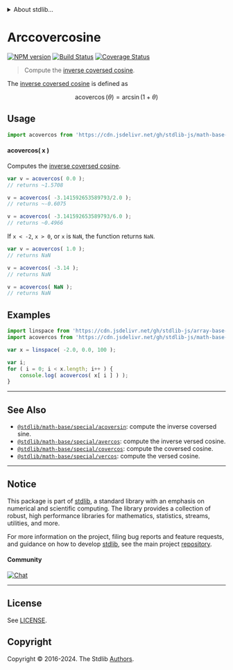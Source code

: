<!--

@license Apache-2.0

Copyright (c) 2024 The Stdlib Authors.

Licensed under the Apache License, Version 2.0 (the "License");
you may not use this file except in compliance with the License.
You may obtain a copy of the License at

   http://www.apache.org/licenses/LICENSE-2.0

Unless required by applicable law or agreed to in writing, software
distributed under the License is distributed on an "AS IS" BASIS,
WITHOUT WARRANTIES OR CONDITIONS OF ANY KIND, either express or implied.
See the License for the specific language governing permissions and
limitations under the License.

-->


<details>
  <summary>
    About stdlib...
  </summary>
  <p>We believe in a future in which the web is a preferred environment for numerical computation. To help realize this future, we've built stdlib. stdlib is a standard library, with an emphasis on numerical and scientific computation, written in JavaScript (and C) for execution in browsers and in Node.js.</p>
  <p>The library is fully decomposable, being architected in such a way that you can swap out and mix and match APIs and functionality to cater to your exact preferences and use cases.</p>
  <p>When you use stdlib, you can be absolutely certain that you are using the most thorough, rigorous, well-written, studied, documented, tested, measured, and high-quality code out there.</p>
  <p>To join us in bringing numerical computing to the web, get started by checking us out on <a href="https://github.com/stdlib-js/stdlib">GitHub</a>, and please consider <a href="https://opencollective.com/stdlib">financially supporting stdlib</a>. We greatly appreciate your continued support!</p>
</details>

# Arccovercosine

[![NPM version][npm-image]][npm-url] [![Build Status][test-image]][test-url] [![Coverage Status][coverage-image]][coverage-url] <!-- [![dependencies][dependencies-image]][dependencies-url] -->

> Compute the [inverse coversed cosine][inverse-coversed-cosine].

<section class="intro">

The [inverse coversed cosine][inverse-coversed-cosine] is defined as

<!-- <equation class="equation" label="eq:arccovercosine" align="center" raw="\operatorname{acovercos}(\theta) = \arcsin(1+\theta)" alt="Inverse coversed cosine."> -->

```math
\mathop{\mathrm{acovercos}}(\theta) = \arcsin(1+\theta)
```

<!-- <div class="equation" align="center" data-raw-text="\operatorname{acovercos}(\theta) = \arcsin(1+\theta)" data-equation="eq:arccovercosine">
    <img src="https://cdn.jsdelivr.net/gh/stdlib-js/stdlib@bb29798906e119fcb2af99e94b60407a270c9b32/lib/node_modules/@stdlib/math/base/special/acovercos/docs/img/equation_arccovercosine.svg" alt="Inverse coversed cosine.">
    <br>
</div> -->

<!-- </equation> -->

</section>

<!-- /.intro -->



<section class="usage">

## Usage

```javascript
import acovercos from 'https://cdn.jsdelivr.net/gh/stdlib-js/math-base-special-acovercos@v0.2.2-deno/mod.js';
```

#### acovercos( x )

Computes the [inverse coversed cosine][inverse-coversed-cosine].

```javascript
var v = acovercos( 0.0 );
// returns ~1.5708

v = acovercos( -3.141592653589793/2.0 );
// returns ~-0.6075

v = acovercos( -3.141592653589793/6.0 );
// returns ~0.4966
```

If `x < -2`, `x > 0`, or `x` is `NaN`, the function returns `NaN`.

```javascript
var v = acovercos( 1.0 );
// returns NaN

v = acovercos( -3.14 );
// returns NaN

v = acovercos( NaN );
// returns NaN
```

</section>

<!-- /.usage -->

<section class="examples">

## Examples

<!-- eslint no-undef: "error" -->

```javascript
import linspace from 'https://cdn.jsdelivr.net/gh/stdlib-js/array-base-linspace@deno/mod.js';
import acovercos from 'https://cdn.jsdelivr.net/gh/stdlib-js/math-base-special-acovercos@v0.2.2-deno/mod.js';

var x = linspace( -2.0, 0.0, 100 );

var i;
for ( i = 0; i < x.length; i++ ) {
    console.log( acovercos( x[ i ] ) );
}
```

</section>

<!-- /.examples -->

<!-- C interface documentation. -->



<!-- Section for related `stdlib` packages. Do not manually edit this section, as it is automatically populated. -->

<section class="related">

* * *

## See Also

-   <span class="package-name">[`@stdlib/math-base/special/acoversin`][@stdlib/math/base/special/acoversin]</span><span class="delimiter">: </span><span class="description">compute the inverse coversed sine.</span>
-   <span class="package-name">[`@stdlib/math-base/special/avercos`][@stdlib/math/base/special/avercos]</span><span class="delimiter">: </span><span class="description">compute the inverse versed cosine.</span>
-   <span class="package-name">[`@stdlib/math-base/special/covercos`][@stdlib/math/base/special/covercos]</span><span class="delimiter">: </span><span class="description">compute the coversed cosine.</span>
-   <span class="package-name">[`@stdlib/math-base/special/vercos`][@stdlib/math/base/special/vercos]</span><span class="delimiter">: </span><span class="description">compute the versed cosine.</span>

</section>

<!-- /.related -->

<!-- Section for all links. Make sure to keep an empty line after the `section` element and another before the `/section` close. -->


<section class="main-repo" >

* * *

## Notice

This package is part of [stdlib][stdlib], a standard library with an emphasis on numerical and scientific computing. The library provides a collection of robust, high performance libraries for mathematics, statistics, streams, utilities, and more.

For more information on the project, filing bug reports and feature requests, and guidance on how to develop [stdlib][stdlib], see the main project [repository][stdlib].

#### Community

[![Chat][chat-image]][chat-url]

---

## License

See [LICENSE][stdlib-license].


## Copyright

Copyright &copy; 2016-2024. The Stdlib [Authors][stdlib-authors].

</section>

<!-- /.stdlib -->

<!-- Section for all links. Make sure to keep an empty line after the `section` element and another before the `/section` close. -->

<section class="links">

[npm-image]: http://img.shields.io/npm/v/@stdlib/math-base-special-acovercos.svg
[npm-url]: https://npmjs.org/package/@stdlib/math-base-special-acovercos

[test-image]: https://github.com/stdlib-js/math-base-special-acovercos/actions/workflows/test.yml/badge.svg?branch=v0.2.2
[test-url]: https://github.com/stdlib-js/math-base-special-acovercos/actions/workflows/test.yml?query=branch:v0.2.2

[coverage-image]: https://img.shields.io/codecov/c/github/stdlib-js/math-base-special-acovercos/main.svg
[coverage-url]: https://codecov.io/github/stdlib-js/math-base-special-acovercos?branch=v0.2.2

<!--

[dependencies-image]: https://img.shields.io/david/stdlib-js/math-base-special-acovercos.svg
[dependencies-url]: https://david-dm.org/stdlib-js/math-base-special-acovercos/main

-->

[chat-image]: https://img.shields.io/gitter/room/stdlib-js/stdlib.svg
[chat-url]: https://app.gitter.im/#/room/#stdlib-js_stdlib:gitter.im

[stdlib]: https://github.com/stdlib-js/stdlib

[stdlib-authors]: https://github.com/stdlib-js/stdlib/graphs/contributors

[umd]: https://github.com/umdjs/umd
[es-module]: https://developer.mozilla.org/en-US/docs/Web/JavaScript/Guide/Modules

[deno-url]: https://github.com/stdlib-js/math-base-special-acovercos/tree/deno
[deno-readme]: https://github.com/stdlib-js/math-base-special-acovercos/blob/deno/README.md
[umd-url]: https://github.com/stdlib-js/math-base-special-acovercos/tree/umd
[umd-readme]: https://github.com/stdlib-js/math-base-special-acovercos/blob/umd/README.md
[esm-url]: https://github.com/stdlib-js/math-base-special-acovercos/tree/esm
[esm-readme]: https://github.com/stdlib-js/math-base-special-acovercos/blob/esm/README.md
[branches-url]: https://github.com/stdlib-js/math-base-special-acovercos/blob/main/branches.md

[stdlib-license]: https://raw.githubusercontent.com/stdlib-js/math-base-special-acovercos/main/LICENSE

[inverse-coversed-cosine]: https://en.wikipedia.org/wiki/Versine

<!-- <related-links> -->

[@stdlib/math/base/special/acoversin]: https://github.com/stdlib-js/math-base-special-acoversin/tree/deno

[@stdlib/math/base/special/avercos]: https://github.com/stdlib-js/math-base-special-avercos/tree/deno

[@stdlib/math/base/special/covercos]: https://github.com/stdlib-js/math-base-special-covercos/tree/deno

[@stdlib/math/base/special/vercos]: https://github.com/stdlib-js/math-base-special-vercos/tree/deno

<!-- </related-links> -->

</section>

<!-- /.links -->
